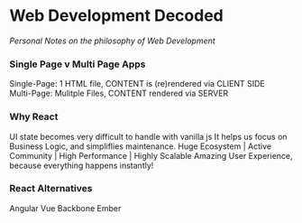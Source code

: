 # Web Development Decoded 
_Personal Notes on the philosophy of Web Development_

### Single Page v Multi Page Apps

Single-Page: 1 HTML file, CONTENT is (re)rendered via CLIENT SIDE
<br> 
Multi-Page: Mulitple Files, CONTENT rendered via SERVER 

### Why React 

UI state becomes very difficult to handle with vanilla js
It helps us focus on Business Logic, and simpliflies maintenance. 
Huge Ecosystem | Active Community | High Performance | Highly Scalable
Amazing User Experience, because everything happens instantly!

### React Alternatives

Angular 
Vue
Backbone
Ember
